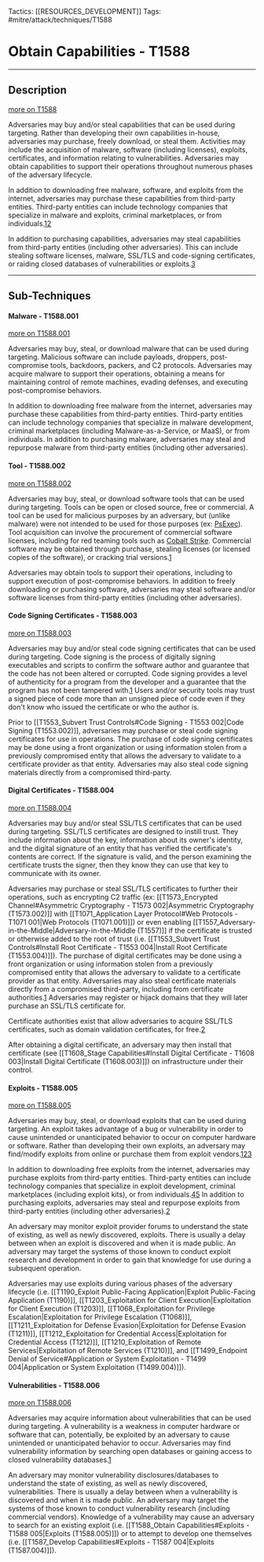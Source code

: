 Tactics: [[RESOURCES_DEVELOPMENT]]
Tags: #mitre/attack/techniques/T1588 

# Obtain Capabilities - T1588
---
## Description
[more on T1588](https://attack.mitre.org/techniques/T1588)

Adversaries may buy and/or steal capabilities that can be used during targeting. Rather than developing their own capabilities in-house, adversaries may purchase, freely download, or steal them. Activities may include the acquisition of malware, software (including licenses), exploits, certificates, and information relating to vulnerabilities. Adversaries may obtain capabilities to support their operations throughout numerous phases of the adversary lifecycle.

In addition to downloading free malware, software, and exploits from the internet, adversaries may purchase these capabilities from third-party entities. Third-party entities can include technology companies that specialize in malware and exploits, criminal marketplaces, or from individuals.[1](https://www.nytimes.com/2013/07/14/world/europe/nations-buying-as-hackers-sell-computer-flaws.html)[2](https://citizenlab.ca/2016/08/million-dollar-dissident-iphone-zero-day-nso-group-uae/)

In addition to purchasing capabilities, adversaries may steal capabilities from third-party entities (including other adversaries). This can include stealing software licenses, malware, SSL/TLS and code-signing certificates, or raiding closed databases of vulnerabilities or exploits.[3](https://threatpost.com/final-report-diginotar-hack-shows-total-compromise-ca-servers-103112/77170/)

---
## Sub-Techniques

#### Malware - T1588.001
[more on T1588.001](https://attack.mitre.org/techniques/T1588/001)

Adversaries may buy, steal, or download malware that can be used during targeting. Malicious software can include payloads, droppers, post-compromise tools, backdoors, packers, and C2 protocols. Adversaries may acquire malware to support their operations, obtaining a means for maintaining control of remote machines, evading defenses, and executing post-compromise behaviors.

In addition to downloading free malware from the internet, adversaries may purchase these capabilities from third-party entities. Third-party entities can include technology companies that specialize in malware development, criminal marketplaces (including Malware-as-a-Service, or MaaS), or from individuals. In addition to purchasing malware, adversaries may steal and repurpose malware from third-party entities (including other adversaries).

#### Tool - T1588.002
[more on T1588.002](https://attack.mitre.org/techniques/T1588/002)

Adversaries may buy, steal, or download software tools that can be used during targeting. Tools can be open or closed source, free or commercial. A tool can be used for malicious purposes by an adversary, but (unlike malware) were not intended to be used for those purposes (ex: [PsExec](https://attack.mitre.org/software/S0029)). Tool acquisition can involve the procurement of commercial software licenses, including for red teaming tools such as [Cobalt Strike](https://attack.mitre.org/software/S0154). Commercial software may be obtained through purchase, stealing licenses (or licensed copies of the software), or cracking trial versions.[1](https://www.recordedfuture.com/identifying-cobalt-strike-servers/)

Adversaries may obtain tools to support their operations, including to support execution of post-compromise behaviors. In addition to freely downloading or purchasing software, adversaries may steal software and/or software licenses from third-party entities (including other adversaries).

#### Code Signing Certificates - T1588.003
[more on T1588.003](https://attack.mitre.org/techniques/T1588/003)

Adversaries may buy and/or steal code signing certificates that can be used during targeting. Code signing is the process of digitally signing executables and scripts to confirm the software author and guarantee that the code has not been altered or corrupted. Code signing provides a level of authenticity for a program from the developer and a guarantee that the program has not been tampered with.[1](https://en.wikipedia.org/wiki/Code_signing) Users and/or security tools may trust a signed piece of code more than an unsigned piece of code even if they don't know who issued the certificate or who the author is.

Prior to [[T1553_Subvert Trust Controls#Code Signing - T1553 002|Code Signing (T1553.002)]], adversaries may purchase or steal code signing certificates for use in operations. The purchase of code signing certificates may be done using a front organization or using information stolen from a previously compromised entity that allows the adversary to validate to a certificate provider as that entity. Adversaries may also steal code signing materials directly from a compromised third-party.

#### Digital Certificates - T1588.004
[more on T1588.004](https://attack.mitre.org/techniques/T1588/004)

Adversaries may buy and/or steal SSL/TLS certificates that can be used during targeting. SSL/TLS certificates are designed to instill trust. They include information about the key, information about its owner's identity, and the digital signature of an entity that has verified the certificate's contents are correct. If the signature is valid, and the person examining the certificate trusts the signer, then they know they can use that key to communicate with its owner.

Adversaries may purchase or steal SSL/TLS certificates to further their operations, such as encrypting C2 traffic (ex: [[T1573_Encrypted Channel#Asymmetric Cryptography - T1573 002|Asymmetric Cryptography (T1573.002)]] with [[T1071_Application Layer Protocol#Web Protocols - T1071 001|Web Protocols (T1071.001)]]) or even enabling [[T1557_Adversary-in-the-Middle|Adversary-in-the-Middle (T1557)]] if the certificate is trusted or otherwise added to the root of trust (i.e. [[T1553_Subvert Trust Controls#Install Root Certificate - T1553 004|Install Root Certificate (T1553.004)]]). The purchase of digital certificates may be done using a front organization or using information stolen from a previously compromised entity that allows the adversary to validate to a certificate provider as that entity. Adversaries may also steal certificate materials directly from a compromised third-party, including from certificate authorities.[1](https://threatpost.com/final-report-diginotar-hack-shows-total-compromise-ca-servers-103112/77170/) Adversaries may register or hijack domains that they will later purchase an SSL/TLS certificate for.

Certificate authorities exist that allow adversaries to acquire SSL/TLS certificates, such as domain validation certificates, for free.[2](https://letsencrypt.org/docs/faq/)

After obtaining a digital certificate, an adversary may then install that certificate (see [[T1608_Stage Capabilities#Install Digital Certificate - T1608 003|Install Digital Certificate (T1608.003)]]) on infrastructure under their control.

#### Exploits - T1588.005
[more on T1588.005](https://attack.mitre.org/techniques/T1588/005)

Adversaries may buy, steal, or download exploits that can be used during targeting. An exploit takes advantage of a bug or vulnerability in order to cause unintended or unanticipated behavior to occur on computer hardware or software. Rather than developing their own exploits, an adversary may find/modify exploits from online or purchase them from exploit vendors.[1](https://www.exploit-db.com/)[2](https://www.wired.co.uk/article/darkhotel-hacking-team-cyber-espionage)[3](https://www.nytimes.com/2013/07/14/world/europe/nations-buying-as-hackers-sell-computer-flaws.html)

In addition to downloading free exploits from the internet, adversaries may purchase exploits from third-party entities. Third-party entities can include technology companies that specialize in exploit development, criminal marketplaces (including exploit kits), or from individuals.[4](https://citizenlab.ca/2016/08/million-dollar-dissident-iphone-zero-day-nso-group-uae/)[5](https://www.vice.com/en/article/3kx5y3/uzbekistan-hacking-operations-uncovered-due-to-spectacularly-bad-opsec) In addition to purchasing exploits, adversaries may steal and repurpose exploits from third-party entities (including other adversaries).[2](https://www.wired.co.uk/article/darkhotel-hacking-team-cyber-espionage)

An adversary may monitor exploit provider forums to understand the state of existing, as well as newly discovered, exploits. There is usually a delay between when an exploit is discovered and when it is made public. An adversary may target the systems of those known to conduct exploit research and development in order to gain that knowledge for use during a subsequent operation.

Adversaries may use exploits during various phases of the adversary lifecycle (i.e. [[T1190_Exploit Public-Facing Application|Exploit Public-Facing Application (T1190)]], [[T1203_Exploitation for Client Execution|Exploitation for Client Execution (T1203)]], [[T1068_Exploitation for Privilege Escalation|Exploitation for Privilege Escalation (T1068)]], [[T1211_Exploitation for Defense Evasion|Exploitation for Defense Evasion (T1211)]], [[T1212_Exploitation for Credential Access|Exploitation for Credential Access (T1212)]], [[T1210_Exploitation of Remote Services|Exploitation of Remote Services (T1210)]], and [[T1499_Endpoint Denial of Service#Application or System Exploitation - T1499 004|Application or System Exploitation (T1499.004)]]).

#### Vulnerabilities - T1588.006
[more on T1588.006](https://attack.mitre.org/techniques/T1588/006)

Adversaries may acquire information about vulnerabilities that can be used during targeting. A vulnerability is a weakness in computer hardware or software that can, potentially, be exploited by an adversary to cause unintended or unanticipated behavior to occur. Adversaries may find vulnerability information by searching open databases or gaining access to closed vulnerability databases.[1](https://nvd.nist.gov/)

An adversary may monitor vulnerability disclosures/databases to understand the state of existing, as well as newly discovered, vulnerabilities. There is usually a delay between when a vulnerability is discovered and when it is made public. An adversary may target the systems of those known to conduct vulnerability research (including commercial vendors). Knowledge of a vulnerability may cause an adversary to search for an existing exploit (i.e. [[T1588_Obtain Capabilities#Exploits - T1588 005|Exploits (T1588.005)]]) or to attempt to develop one themselves (i.e. [[T1587_Develop Capabilities#Exploits - T1587 004|Exploits (T1587.004)]]).


